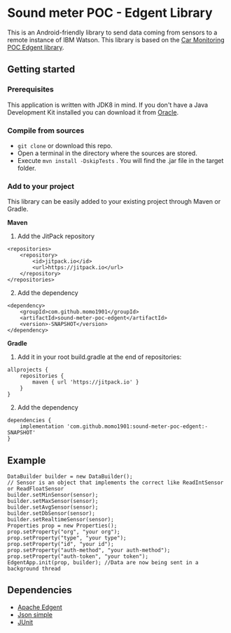 # Sound meter POC - Edgent Library

This is an Android-friendly library to send data coming from sensors to a remote instance of IBM Watson.
This library is based on the [Car Monitoring POC Edgent library](https://github.com/car-monitoring-sapienza-iot-2019/car_monitoring_poc_edgent).

## Getting started

### Prerequisites
This application is written with JDK8 in mind. If you don't have a Java Development Kit installed you can download it from [Oracle](http://www.oracle.com/technetwork/java/javase/downloads/index.html).

### Compile from sources
- `git clone` or download this repo.
- Open a terminal in the directory where the sources are stored.
- Execute `mvn install -DskipTests` . You will find the .jar file in the target folder.

### Add to your project

This library can be easily added to your existing project through Maven or Gradle.

**Maven**

1) Add the JitPack repository
```
<repositories>
	<repository>
	    <id>jitpack.io</id>
	    <url>https://jitpack.io</url>
	</repository>
</repositories>
```
2) Add the dependency
```
<dependency>
    <groupId>com.github.momo1901</groupId>
    <artifactId>sound-meter-poc-edgent</artifactId>
    <version>-SNAPSHOT</version>
</dependency>
```

**Gradle**

1) Add it in your root build.gradle at the end of repositories:
```
allprojects {
    repositories {
		maven { url 'https://jitpack.io' }
	}
}
```
2) Add the dependency
```
dependencies {
    implementation 'com.github.momo1901:sound-meter-poc-edgent:-SNAPSHOT'
}
```

## Example
```
DataBuilder builder = new DataBuilder();
// Sensor is an object that implements the correct like ReadIntSensor or ReadFloatSensor
builder.setMinSensor(sensor);
builder.setMaxSensor(sensor);
builder.setAvgSensor(sensor);
builder.setDbSensor(sensor);
builder.setRealtimeSensor(sensor);
Properties prop = new Properties();
prop.setProperty("org", "your org");
prop.setProperty("type", "your type");
prop.setProperty("id", "your id");
prop.setProperty("auth-method", "your auth-method");
prop.setProperty("auth-token", "your token");
EdgentApp.init(prop, builder); //Data are now being sent in a background thread
```


 ## Dependencies
 - [Apache Edgent](http://edgent.apache.org/)
 - [Json simple](https://code.google.com/archive/p/json-simple/)
 - [JUnit](https://github.com/junit-team/junit4)